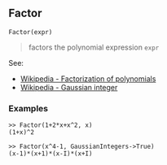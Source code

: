 ## Factor 

```
Factor(expr)
``` 

> factors the polynomial expression `expr`

See: 
* [Wikipedia - Factorization of polynomials](https://en.wikipedia.org/wiki/Factorization_of_polynomials)
* [Wikipedia - Gaussian integer](https://en.wikipedia.org/wiki/Gaussian_integer) 

### Examples
``` 
>> Factor(1+2*x+x^2, x)
(1+x)^2
``` 

``` 
>> Factor(x^4-1, GaussianIntegers->True)
(x-1)*(x+1)*(x-I)*(x+I)
```